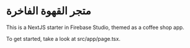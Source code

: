 
# متجر القهوة الفاخرة

This is a NextJS starter in Firebase Studio, themed as a coffee shop app.

To get started, take a look at src/app/page.tsx.
